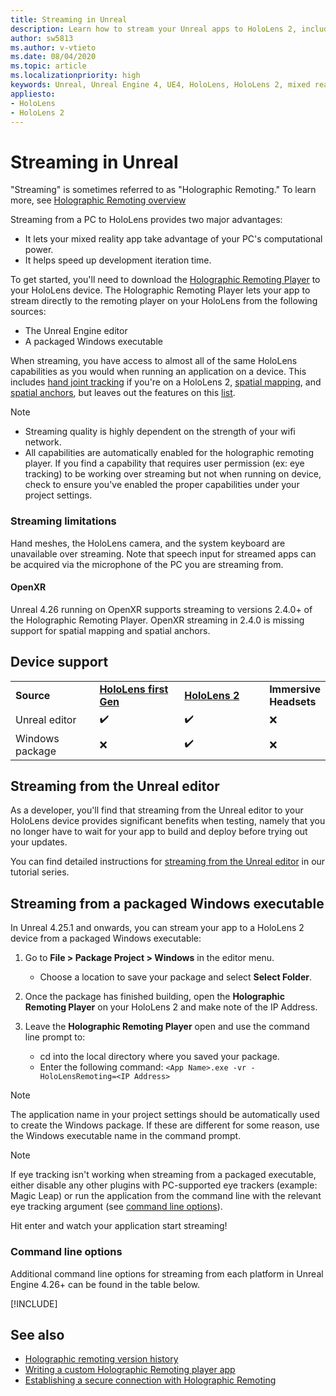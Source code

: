 ```yaml
---
title: Streaming in Unreal
description: Learn how to stream your Unreal apps to HoloLens 2, including streaming limitations and command line options.
author: sw5813
ms.author: v-vtieto
ms.date: 08/04/2020
ms.topic: article
ms.localizationpriority: high
keywords: Unreal, Unreal Engine 4, UE4, HoloLens, HoloLens 2, mixed reality, streaming, PC, holographic app remoting, holographic remoting player, documentation, mixed reality headset, windows mixed reality headset, virtual reality headset
appliesto:
- HoloLens 
- HoloLens 2
---
```


# Streaming in Unreal

"Streaming" is sometimes referred to as "Holographic Remoting." To learn more, see [Holographic Remoting overview](../advanced-concepts/holographic-remoting-overview.md)

Streaming from a PC to HoloLens provides two major advantages: 
* It lets your mixed reality app take advantage of your PC's computational power. 
* It helps speed up development iteration time. 

To get started, you'll need to download the [Holographic Remoting Player](../advanced-concepts/holographic-remoting-player.md) to your HoloLens device. The Holographic Remoting Player lets your app to stream  directly to the remoting player on your HoloLens from the following sources:

* The Unreal Engine editor
* A packaged Windows executable 

When streaming, you have access to almost all of the same HoloLens capabilities as you would when running an application on a device. This includes [hand joint tracking](unreal-hand-tracking.md) if you're on a HoloLens 2, [spatial mapping](unreal-spatial-mapping.md), and [spatial anchors](unreal-spatial-anchors.md), but leaves out the features on this [list](../native/holographic-remoting-troubleshooting.md). 

> [!NOTE]
> * Streaming quality is highly dependent on the strength of your wifi network.
> * All capabilities are automatically enabled for the holographic remoting player. If you find a capability that requires user permission (ex: eye tracking) to be working over streaming but not when running on device, check to ensure you've enabled the proper capabilities under your project settings.

### Streaming limitations

Hand meshes, the HoloLens camera, and the system keyboard are unavailable over streaming. Note that speech input for streamed apps can be acquired via the microphone of the PC you are streaming from.

#### OpenXR

Unreal 4.26 running on OpenXR supports streaming to versions 2.4.0+ of the Holographic Remoting Player. OpenXR streaming in 2.4.0 is missing support for spatial mapping and spatial anchors. 

## Device support

<table>
    <colgroup>
    <col width="33%" />
    <col width="33%" />
    <col width="33%" />
    </colgroup>
    <tr>
        <td><strong>Source</strong></td>
        <td><a href="/hololens/hololens1-hardware"><strong>HoloLens first Gen</strong></a></td>
        <td><a href="/hololens/hardware"><strong>HoloLens 2</strong></a></td>
        <td><strong>Immersive Headsets</strong></td>
    </tr>
     <tr>
        <td>Unreal editor</td>
        <td>✔️</td>
        <td>✔️</td>
        <td>❌</td>
    </tr>
    <tr>
        <td>Windows package</td>
        <td>❌</td>
        <td>✔️</td>
        <td>❌</td>
    </tr>

</table>

## Streaming from the Unreal editor

As a developer, you'll find that streaming from the Unreal editor to your HoloLens device provides significant benefits when testing, namely that you no longer have to wait for your app to build and deploy before trying out your updates.

You can find detailed instructions for [streaming from the Unreal editor](tutorials/unreal-uxt-ch6.md#device-only-streaming) in our tutorial series.

## Streaming from a packaged Windows executable

In Unreal 4.25.1 and onwards, you can stream your app to a HoloLens 2 device from a packaged Windows executable: 

1. Go to **File > Package Project > Windows** in the editor menu. 
    * Choose a location to save your package and select **Select Folder**.

2. Once the package has finished building, open the **Holographic Remoting Player** on your HoloLens 2 and make note of the IP Address. 
3. Leave the **Holographic Remoting Player** open and use the command line prompt to: 
    * cd into the local directory where you saved your package.
    * Enter the following command: `<App Name>.exe -vr -HoloLensRemoting=<IP Address>`

> [!NOTE]
> The application name in your project settings should be automatically used to create the Windows package. If these are different for some reason, use the Windows executable name in the command prompt.

> [!NOTE]
> If eye tracking isn't working when streaming from a packaged executable, either disable any other plugins with PC-supported eye trackers (example: Magic Leap) or run the application from the command line with the relevant eye tracking argument (see [command line options](/mixed-reality/develop/unreal/unreal-streaming?tabs=wmr#command-line-options)).

Hit enter and watch your application start streaming!

### Command line options

Additional command line options for streaming from each platform in Unreal Engine 4.26+ can be found in the table below. 

[!INCLUDE[](includes/tabs-streaming-args.md)]

## See also

* [Holographic remoting version history](../native/holographic-remoting-version-history.md)
* [Writing a custom Holographic Remoting player app](../native/holographic-remoting-create-player.md)
* [Establishing a secure connection with Holographic Remoting](../native/holographic-remoting-secure-connection.md)

